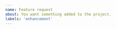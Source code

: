 ```yaml
---
name: Feature request
about: You want something added to the project.
labels: 'enhancement'
---
```


<!-- What do you suggest? -->
